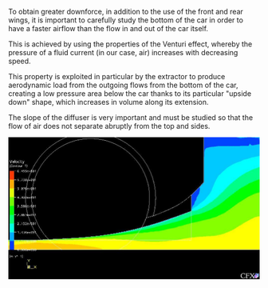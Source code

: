 To obtain greater downforce, in addition to the use of the front and rear wings, it is important to carefully study the bottom of the car in order to have a faster airflow than the flow in and out of the car itself.

This is achieved by using the properties of the Venturi effect, whereby the pressure of a fluid current (in our case, air) increases with decreasing speed.

This property is exploited in particular by the extractor to produce aerodynamic load from the outgoing flows from the bottom of the car, creating a low pressure area below the car thanks to its particular "upside down" shape, which increases in volume along its extension.

The slope of the diffuser is very important and must be studied so that the flow of air does not separate abruptly from the top and sides.

![Diffuser](/images/posts/2018/03/14/diffuser.jpg)